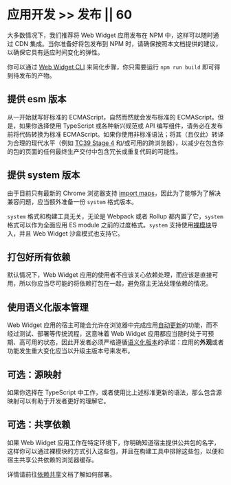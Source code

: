 # 应用开发 >> 发布 || 60

大多数情况下，我们推荐将 Web Widget 应用发布在 NPM 中，这样可以随时通过 CDN 集成。当你准备好将包发布到 NPM 时，请确保按照本文档提供的建议，以确保它具有适应时间变化的弹性。

你可以通过 [Web Widget CLI](./development.md) 来简化步骤，你只需要运行 `npm run build` 即可得到待发布的产物。

## 提供 esm 版本

从一开始就写好标准的 ECMAScript，自然而然就会发布标准的 ECMAScript。但是，如果你选择使用 TypeScript 或各种新兴规范或 API 编写组件，请务必在发布前将代码转换为标准 ECMAScript。如果你使用非标准语法；将其（且仅此）转译为合理的现代水平（例如 [TC39 Stage 4](https://github.com/tc39/proposals/blob/master/finished-proposals.md) 和/或可用的跨浏览器），以减少在包含你的包的页面的任何最终生产交付中包含冗长或重复代码的可能性。

## 提供 system 版本

由于目前只有最新的 Chrome 浏览器支持 [import maps](https://github.com/WICG/import-maps)，因此为了能够为了解决兼容问题，应当额外准备一份 `system` 格式版本。

`system` 格式和构建工具无关，无论是 Webpack 或者 Rollup 都内置了它，`system` 格式可以作为全面应用 ES module 之前的过度格式。`system` 支持使用[裸模块](https://github.com/WICG/import-maps)导入，并且 Web Widget 沙盒模式也支持它。

## 打包好所有依赖

默认情况下，Web Widget 应用的使用者不应该关心依赖处理，而应该是直接可用，所以你应当尽可能的将依赖打包在一起，避免宿主无法处理依赖的情况。

## 使用语义化版本管理

Web Widget 应用的宿主可能会允许在浏览器中完成应用[自动更新](../architecture/auto-update.md)的功能，而不经过测试、部署等传统流程，这意味着 Web Widget 应用都应当随时处于可预期、高可用的状态，因此开发者必须严格遵循[语义化版本](https://semver.org)的承诺：应用的**外观**或者功能发生重大变化应当以升级主版本号来发布。

## 可选：源映射

如果你选择在 TypeScript 中工作，或者使用比上述标准更新的语法，那么包含源映射可以有助于开发者更好的理解它。

## 可选：共享依赖

如果 Web Widget 应用工作在特定环境下，你明确知道宿主提供公共包的名字，这样你可以通过裸模块的方式引入这些包，并且在构建工具中排除这些包，以便和宿主共享公共依赖的浏览器缓存。

详情请前往[依赖共享](../architecture/shared-dependencies.md)文档了解如何部署。

